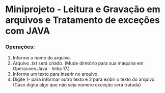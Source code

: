 # Miniprojeto - Leitura e Gravação em arquivos e Tratamento de exceções com JAVA

### Operações:
1. Informe o nome do arquivo.
2. Arquivo .txt será criado. (Mude diretório para sua máquina em Operacoes.Java - linha 17.)
3. Informe um texto para inserir no arquivo.
4. Digite 1- para informar outro texto e 2 para exibir o texto do arquivo. (Caso digita algo que não seja número exceção será tratada)
